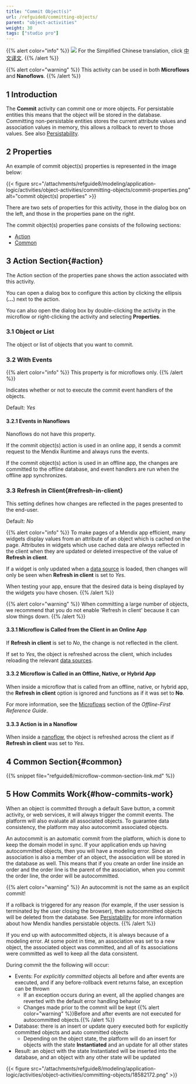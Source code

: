 ```yaml
---
title: "Commit Object(s)"
url: /refguide8/committing-objects/
parent: "object-activities"
weight: 30
tags: ["studio pro"]
---
```


{{% alert color="info" %}}
<img src="/attachments/china.png" class="d-inline-block" /> For the Simplified Chinese translation, click [中文译文](https://cdn.mendix.tencent-cloud.com/documentation/refguide8/committing-objects.pdf).
{{% /alert %}}

{{% alert color="warning" %}}
This activity can be used in both **Microflows** and **Nanoflows**.
{{% /alert %}}

## 1 Introduction

The **Commit** activity can commit one or more objects. For persistable entities this means that the object will be stored in the database. Committing non-persistable entities stores the current attribute values and association values in memory, this allows a rollback to revert to those values. See also [Persistability](/refguide8/persistability/).

## 2 Properties

An example of commit object(s) properties is represented in the image below:

{{< figure src="/attachments/refguide8/modeling/application-logic/activities/object-activities/committing-objects/commit-properties.png" alt="commit object(s) properties" >}}

There are two sets of properties for this activity, those in the dialog box on the left, and those in the properties pane on the right.

The commit object(s) properties pane consists of the following sections:

* [Action](#action)
* [Common](#common)

## 3 Action Section{#action}

The Action section of the properties pane shows the action associated with this activity.

You can open a dialog box to configure this action by clicking the ellipsis (**…**) next to the action.

You can also open the dialog box by double-clicking the activity in the microflow or right-clicking the activity and selecting **Properties**.

### 3.1 Object or List

The object or list of objects that you want to commit.

### 3.2 With Events

{{% alert color="info" %}}
This property is for microflows only.
{{% /alert %}}

Indicates whether or not to execute the commit event handlers of the objects.

Default: *Yes*

#### 3.2.1 Events in Nanoflows

Nanoflows do not have this property.

If the commit object(s) action is used in an online app, it sends a commit request to the Mendix Runtime and always runs the events.

If the commit object(s) action is used in an offline app, the changes are committed to the offline database, and event handlers are run when the offline app synchronizes.

### 3.3 Refresh in Client{#refresh-in-client}

This setting defines how changes are reflected in the pages presented to the end-user.

Default: *No*

{{% alert color="info" %}}
To make pages of a Mendix app efficient, many widgets display values from an attribute of an object which is cached on the page. Attributes in widgets which use cached data are *always* reflected in the client when they are updated or deleted irrespective of the value of **Refresh in client**.

If a widget is only updated when a [data source](/refguide8/data-sources/) is loaded, then changes will only be seen when **Refresh in client** is set to *Yes*.

When testing your app, ensure that the desired data is being displayed by the widgets you have chosen.
{{% /alert %}}

{{% alert color="warning" %}}
When committing a large number of objects, we recommend that you do not enable 'Refresh in client' because it can slow things down.
{{% /alert %}}

#### 3.3.1 Microflow is Called from the Client in an Online App

If **Refresh in client** is set to *No*, the change is not reflected in the client.

If set to *Yes*, the object is refreshed across the client, which includes reloading the relevant [data sources](/refguide8/data-sources/).

#### 3.3.2 Microflow is Called in an Offline, Native, or Hybrid App

When inside a microflow that is called from an offline, native, or hybrid app, the **Refresh in client** option is ignored and functions as if it was set to **No**.

For more information, see the [Microflows](/refguide8/offline-first/#microflows) section of the *Offline-First Reference Guide*.

#### 3.3.3 Action is in a Nanoflow

When inside a [nanoflow](/refguide8/nanoflows/), the object is refreshed across the client as if **Refresh in client** was set to *Yes*.

## 4 Common Section{#common}

{{% snippet file="refguide8/microflow-common-section-link.md" %}}

## 5 How Commits Work{#how-commits-work}

When an object is committed through a default Save button, a commit activity, or web services, it will always trigger the commit events. The platform will also evaluate all associated objects. To guarantee data consistency, the platform may also autocommit associated objects.

An autocommit is an automatic commit from the platform, which is done to keep the domain model in sync. If your application ends up having autocommitted objects, then you will have a modeling error. Since an association is also a member of an object, the association will be stored in the database as well. This means that if you create an order line inside an order and the order line is the parent of the association, when you commit the order line, the order will be autocommitted.

{{% alert color="warning" %}}
An autocommit is not the same as an explicit commit!

If a rollback is triggered for any reason (for example, if the user session is terminated by the user closing the browser), then autocommitted objects will be deleted from the database. See [Persistability](/refguide8/persistability/) for more information about how Mendix handles persistable objects.
{{% /alert %}}

If you end up with autocommitted objects, it is always because of a modeling error. At some point in time, an association was set to a new object, the associated object was committed, and all of its associations were committed as well to keep all the data consistent.

During commit the the following will occur:

* Events: For *explicitly committed* objects all before and after events are executed, and if any before-rollback event returns false, an exception can be thrown
	* If an exception occurs during an event, all the applied changes are reverted with the default error handling behavior
	* Changes made prior to the commit will be kept
		{{% alert color="warning" %}}Before and after events are not executed for autocommitted objects.{{% /alert %}}
* Database: there is an insert or update query executed both for explicitly committed objects and auto committed objects
	* Depending on the object state, the platform will do an insert for objects with the state **Instantiated** and an update for all other states
* Result: an object with the state Instantiated will be inserted into the database, and an object with any other state will be updated

{{< figure src="/attachments/refguide8/modeling/application-logic/activities/object-activities/committing-objects/18582172.png" >}}
